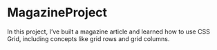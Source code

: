 # MagazineProject
In this project, I’ve built a magazine article and learned how to use CSS Grid, including concepts like grid rows and grid columns.
